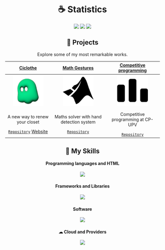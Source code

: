 <h1 align="center">☕ Statistics</h1>

<p align="center">
  <img height="50%" width="auto" src="https://github-readme-stats.vercel.app/api?username=Nonqs&show_icons=true&count_private=true&hide_border=true&hide=issues,contribs&bg_color=00000000&title_color=4CAF50&icon_color=4CAF50&text_color=4CAF50">
  <img height="50%" width="auto" src="https://github-readme-stats.vercel.app/api/top-langs/?username=Nonqs&layout=compact&hide_border=true&bg_color=00000000&title_color=4CAF50&text_color=4CAF50&langs_count=6&hide=jupyter%20notebook,tex,css,php&exclude_repo=Pacman-AI">
  <img src="https://github-readme-streak-stats.herokuapp.com?user=Nonqs&hide_border=true&background=FFFFFF00&ring=4CAF50&fire=4CAF50&currStreakLabel=4CAF50">
</p>


<h2 align="center">🚀 Projects</h2>
<p align="center">Explore some of my most remarkable works.</p>

<div align="center">

| <a href="https://github.com/Ciclothe" target="_blank">**Ciclothe**</a> | <a href="https://github.com/Nonqs/mathGestures" target="_blank">**Math Gestures**</a> | <a href="https://github.com/Nonqs/codeforces_cpUpv" target="_blank">**Competitive programming**</a> |
| :---: | :---: | :---: |
<img align='center' src='https://github.com/Nonqs/Nonqs/blob/main/icons/ciclothe.png?raw=true' width="100px"  height='100px'> | <img align='center' width="100px" src='https://github.com/Nonqs/Nonqs/blob/main/icons/math.svg' height='100px'>  | <img align='center' src='https://github.com/Nonqs/Nonqs/blob/main/icons/codeforces.svg?raw=true' width="100px" height='100px'> |
| <p>A new way to renew your closet</p> <a href="https://github.com/Ciclothe" target="_blank">`Repository`</a> <a href="https://ciclothe.com/" target="_blank">Website</a> | <p>Maths solver with hand detection system</p> <a href="https://github.com/Nonqs/mathGestures" target="_blank">`Repository`</a> | <p>Competitive programming at CP-UPV</p> <a href="https://github.com/Nonqs/codeforces_cpUpv" target="_blank">`Repository`</a> |

</div>




<h2 align="center">🌱 My Skills</h2>

<h4 align="center">Programming languages and HTML</h4>

<p align="center">
  <a href="https://skillicons.dev">
    <img src="https://skillicons.dev/icons?i=java,python,javascript,typescript,html,css" />
  </a>
</p>

<h4 align="center">Frameworks and Libraries</h4>


<p align="center">
  <a href="https://skillicons.dev">
    <img src="https://skillicons.dev/icons?i=react,nextjs,express,nestjs,bootstrap,tailwindcss" />
  </a>
</p>

<h4 align="center">Software</h4>

<p align="center">
  <a href="https://skillicons.dev">
    <img src="https://skillicons.dev/icons?i=vscode,git,notion,figma" />
  </a>
</p>

<h4 align="center">☁ Cloud and Providers</h4>


<p align="center">
  <a href="https://skillicons.dev">
    <img src="https://skillicons.dev/icons?i=prisma,mysql,mongodb,redis,netlify,vercel" />
  </a>
</p>


<br/>
